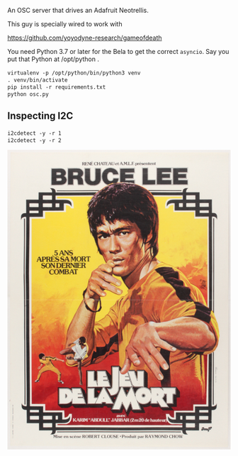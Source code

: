 An OSC server that drives an Adafruit Neotrellis.

This guy is specially wired to work with

https://github.com/yoyodyne-research/gameofdeath

You need Python 3.7 or later for the Bela to get the correct `asyncio`.
Say you put that Python at /opt/python .

    virtualenv -p /opt/python/bin/python3 venv
    . venv/bin/activate
    pip install -r requirements.txt
    python osc.py

## Inspecting I2C
```
i2cdetect -y -r 1
i2cdetect -y -r 2
```

![Bruce](legod.jpg)

